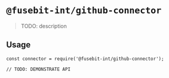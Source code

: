# `@fusebit-int/github-connector`

> TODO: description

## Usage

```
const connector = require('@fusebit-int/github-connector');

// TODO: DEMONSTRATE API
```
